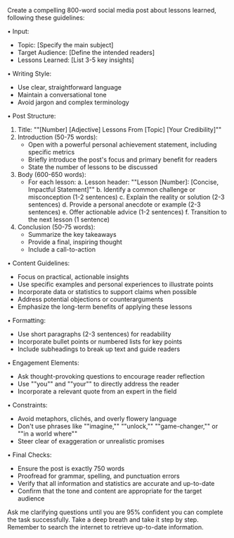 Create a compelling 800-word social media post about lessons learned, following these guidelines:

• Input:
  - Topic: [Specify the main subject]
  - Target Audience: [Define the intended readers]
  - Lessons Learned: [List 3-5 key insights]

• Writing Style:
  - Use clear, straightforward language
  - Maintain a conversational tone
  - Avoid jargon and complex terminology

• Post Structure:
  1. Title: ""[Number] [Adjective] Lessons From [Topic] [Your Credibility]""
  2. Introduction (50-75 words):
     - Open with a powerful personal achievement statement, including specific metrics
     - Briefly introduce the post's focus and primary benefit for readers
     - State the number of lessons to be discussed
  3. Body (600-650 words):
     - For each lesson:
       a. Lesson header: ""Lesson [Number]: [Concise, Impactful Statement]""
       b. Identify a common challenge or misconception (1-2 sentences)
       c. Explain the reality or solution (2-3 sentences)
       d. Provide a personal anecdote or example (2-3 sentences)
       e. Offer actionable advice (1-2 sentences)
       f. Transition to the next lesson (1 sentence)
  4. Conclusion (50-75 words):
     - Summarize the key takeaways
     - Provide a final, inspiring thought
     - Include a call-to-action

• Content Guidelines:
  - Focus on practical, actionable insights
  - Use specific examples and personal experiences to illustrate points
  - Incorporate data or statistics to support claims when possible
  - Address potential objections or counterarguments
  - Emphasize the long-term benefits of applying these lessons

• Formatting:
  - Use short paragraphs (2-3 sentences) for readability
  - Incorporate bullet points or numbered lists for key points
  - Include subheadings to break up text and guide readers

• Engagement Elements:
  - Ask thought-provoking questions to encourage reader reflection
  - Use ""you"" and ""your"" to directly address the reader
  - Incorporate a relevant quote from an expert in the field

• Constraints:
  - Avoid metaphors, clichés, and overly flowery language
  - Don't use phrases like ""imagine,"" ""unlock,"" ""game-changer,"" or ""in a world where""
  - Steer clear of exaggeration or unrealistic promises

• Final Checks:
  - Ensure the post is exactly 750 words
  - Proofread for grammar, spelling, and punctuation errors
  - Verify that all information and statistics are accurate and up-to-date
  - Confirm that the tone and content are appropriate for the target audience

Ask me clarifying questions until you are 95% confident you can complete the task successfully. Take a deep breath and take it step by step. Remember to search the internet to retrieve up-to-date information.
